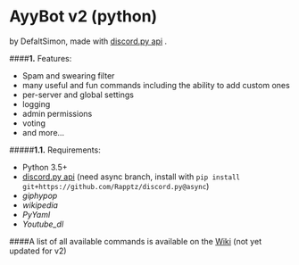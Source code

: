 # AyyBot v2 (python)
by DefaltSimon, made with [discord.py api](https://github.com/Rapptz/discord.py) .

####**1.** Features:
- Spam and swearing filter
- many useful and fun commands including the ability to add custom ones
- per-server and global settings
- logging
- admin permissions
- voting
- and more...

#####**1.1.** Requirements:
- Python 3.5+
- [discord.py api](https://github.com/Rapptz/discord.py) (need async branch, install with ```pip install git+https://github.com/Rapptz/discord.py@async```)
- *giphypop* 
- *wikipedia*
- *PyYaml*
- *Youtube_dl*

####A list of all available commands is available on the [Wiki](https://github.com/DefaltSimon/AyyBot/wiki/Commands-list) (not yet updated for v2)

